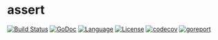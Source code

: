 # assert

[![Build Status](https://travis-ci.org/libbylg/assert.svg?branch=master)](https://travis-ci.org/libbylg/assert)
[![GoDoc](https://godoc.org/github.com/libbylg/assert?status.svg)](https://godoc.org/github.com/libbylg/assert)
[![Language](https://img.shields.io/badge/language-go-lightgrey.svg)](https://github.com/libbylg/assert)
[![License](https://img.shields.io/badge/license-New%20BSD-yellow.svg?style=flat)](LICENSE)
[![codecov](https://codecov.io/gh/libbylg/assert/branch/master/graph/badge.svg)](https://codecov.io/gh/libbylg/assert)
[![goreport](https://www.goreportcard.com/badge/github.com/libbylg/assert)](https://www.goreportcard.com/report/github.com/libbylg/assert)
